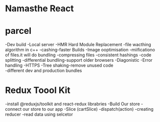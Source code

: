 # Namasthe React

# parcel
-Dev build
-Local server
-HMR Hard Module Replacement
-file wacthing algorithm in c++
-cashing-faster Builds
-Image ooptimisation
-miificationo of files.it will do bundling
-compressing files
-consistent hashings
-code splitting
-differential bundling-support older browsers
-Diagonistic
-Error handling
-HTTPS
-Tree shaking-remove unused code    
-different dev and production bundles



# Redux Toool Kit
-install @reduxjs/toolkit and react-redux librabries
-Build Our store
-connect our store to our app
-Slice (cartSlice)
-dispatch(action)
-creating reducer
-read data using selcetor